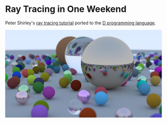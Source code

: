 Ray Tracing in One Weekend
==========================

Peter Shirley's [ray tracing tutorial](https://raytracing.github.io/books/RayTracingInOneWeekend.html)
ported to the [D programming language](https://dlang.org).

![Final render](renderings/final.jpg)
